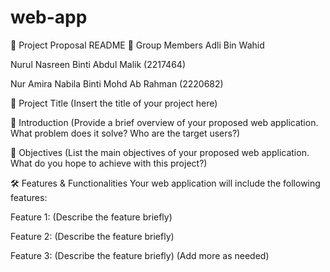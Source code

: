 # web-app
📘 Project Proposal README
👥 Group Members
Adli Bin Wahid

Nurul Nasreen Binti Abdul Malik (2217464)

Nur Amira Nabila Binti Mohd Ab Rahman (2220682)

📌 Project Title
(Insert the title of your project here)

🧠 Introduction
(Provide a brief overview of your proposed web application. What problem does it solve? Who are the target users?)

🎯 Objectives
(List the main objectives of your proposed web application. What do you hope to achieve with this project?)

🛠️ Features & Functionalities
Your web application will include the following features:

Feature 1: (Describe the feature briefly)

Feature 2: (Describe the feature briefly)

Feature 3: (Describe the feature briefly)
(Add more as needed)
